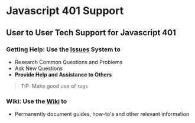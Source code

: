 # Javascript 401 Support

## User to User Tech Support for Javascript 401

### Getting Help: Use the [Issues](https://github.com/codefellows/code-401-javascript-support/issues) System to

- Research Common Questions and Problems
- Ask New Questions
- **Provide Help and Assistance to Others**

> TIP: Make good use of `tags`


### Wiki: Use the [Wiki](https://github.com/codefellows/code-401-javascript-support/wiki) to

- Permanently document guides, how-to's and other relevant information
